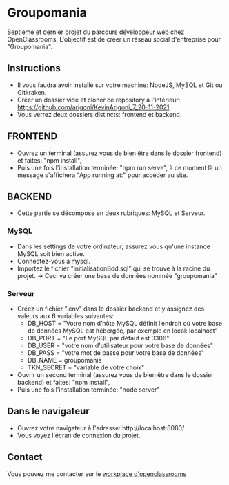 # Groupomania
Septième et dernier projet du parcours développeur web chez OpenClassrooms.
L'objectif est de créer un réseau social d'entreprise pour "Groupomania".

## Instructions
- Il vous faudra avoir installé sur votre machine: NodeJS, MySQL et Git ou Gitkraken.
- Créer un dossier vide et cloner ce repository à l'intérieur: https://github.com/arigoni/KevinArigoni_7_20-11-2021
- Vous verrez deux dossiers distincts: frontend et backend.

## FRONTEND
- Ouvrez un terminal (assurez vous de bien être dans le dossier frontend) et faites: "npm install",
- Puis une fois l'installation terminée: "npm run serve", à ce moment là un message s'affichera "App running at:" pour accéder au site.

## BACKEND
- Cette partie se décompose en deux rubriques: MySQL et Serveur.
### MySQL
- Dans les settings de votre ordinateur, assurez vous qu'une instance MySQL soit bien active.
- Connectez-vous à mysql.
- Importez le fichier "initialisationBdd.sql" qui se trouve à la racine du projet.
-> Ceci va créer une base de données nommée "groupomania"
### Serveur
- Créez un fichier ".env" dans le dossier backend et y assignez des valeurs aux 6 variables suivantes:
  - DB_HOST = "Votre nom d’hôte MySQL définit l’endroit où votre base de données MySQL est hébergée, par exemple en local: localhost"
  - DB_PORT = "Le port MySQL par défaut est 3306"
  - DB_USER = "votre nom d'utilisateur pour votre base de données"
  - DB_PASS = "votre mot de passe pour votre base de données"
  - DB_NAME = groupomania
  - TKN_SECRET = "variable de votre choix"
- Ouvrir un second terminal (assurez vous de bien être dans le dossier backend) et faites: "npm install",
- Puis une fois l'installation terminée: "node server"

## Dans le navigateur
- Ouvrez votre navigateur à l'adresse: http://localhost:8080/
- Vous voyez l'écran de connexion du projet.

## Contact
Vous pouvez me contacter sur le [workplace d'openclassrooms](https://openclassrooms.workplace.com/profile.php?id=100070045058297) 
